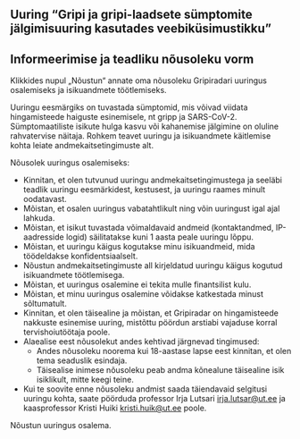 ## Uuring “Gripi ja gripi-laadsete sümptomite jälgimisuuring kasutades veebiküsimustikku”

## Informeerimise ja teadliku nõusoleku vorm

Klikkides nupul „Nõustun“ annate oma nõusoleku Gripiradari uuringus osalemiseks ja isikuandmete
töötlemiseks.

Uuringu eesmärgiks on tuvastada sümptomid, mis võivad viidata hingamisteede haiguste esinemisele, nt
gripp ja SARS-CoV-2. Sümptomaatiliste isikute hulga kasvu või kahanemise jälgimine on oluline
rahvatervise näitaja. Rohkem teavet uuringu ja isikuandmete käitlemise kohta leiate
andmekaitsetingimuste alt.

Nõusolek uuringus osalemiseks:
- Kinnitan, et olen tutvunud uuringu andmekaitsetingimustega ja seeläbi teadlik uuringu
eesmärkidest, kestusest, ja uuringu raames minult oodatavast.
- Mõistan, et osalen uuringus vabatahtlikult ning võin uuringust igal ajal lahkuda.
- Mõistan, et isikut tuvastada võimaldavaid andmeid (kontaktandmed, IP-aadresside logid)
säilitatakse kuni 1 aasta peale uuringu lõppu.
- Mõistan, et uuringu käigus kogutakse minu isikuandmeid, mida töödeldakse konfidentsiaalselt.
- Nõustun andmekaitsetingimuste all kirjeldatud uuringu käigus kogutud isikuandmete
töötlemisega.
- Mõistan, et uuringus osalemine ei tekita mulle finantsilist kulu.
- Mõistan, et minu uuringus osalemine võidakse katkestada minust sõltumatult.
- Kinnitan, et olen täisealine ja mõistan, et Gripiradar on hingamisteede nakkuste esinemise
uuring, mistõttu pöördun arstiabi vajaduse korral tervishoiutöötaja poole.
- Alaealise eest nõusolekut andes kehtivad järgnevad tingimused:
  - Andes nõusoleku noorema kui 18-aastase lapse eest kinnitan, et olen tema seaduslik esindaja.
  - Täisealise inimese nõusoleku peab andma kõnealune täisealine isik isiklikult, mitte keegi teine.
- Kui te soovite enne nõusoleku andmist saada täiendavaid selgitusi uuringu kohta, saate
pöörduda professor Irja Lutsari irja.lutsar@ut.ee ja kaasprofessor Kristi Huiki
kristi.huik@ut.ee poole.

Nõustun uuringus osalema.



